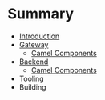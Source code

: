 # Summary

* [Introduction](README.md)
* [Gateway](gateway/gateway.md)
   * [Camel Components](gateway/camel_components/camel_components.md)
* [Backend](backend/backend.md)
   * [Camel Components](backend/camel_components/camel_components.md)
* Tooling
* Building

